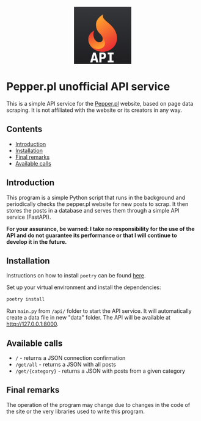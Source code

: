 <p align="center">
    <img src="logo.png" width="150">
</p>


# Pepper.pl unofficial API service

This is a simple API service for the [Pepper.pl](https://pepper.pl) website, based on page data scraping. It is not affiliated with the website or its creators in any way.

## Contents
* [Introduction](#introduction)
* [Installation](#installation)
* [Final remarks](#final-remarks)
* [Available calls](#available-calls)
## Introduction

This program is a simple Python script that runs in the background and periodically checks the pepper.pl website for new posts to scrap. It then stores the posts in a database and serves them through a simple API service (FastAPI).

**For your assurance, be warned:
I take no responsibility for the use of the API and do not guarantee its performance or that I will continue to develop it in the future.**
## Installation
Instructions on how to install `poetry` can be found [here](https://python-poetry.org/docs/#installation).

Set up your virtual environment and install the dependencies:
```bash
poetry install
```
Run `main.py` from `/api/` folder to start the API service. It will automatically create a data file in new "data" folder. The API will be available at http://127.0.0.1:8000.
## Available calls
* `/` - returns a JSON connection confirmation
* `/get/all` - returns a JSON with all posts
* `/get/{category}` - returns a JSON with posts from a given category
## Final remarks
The operation of the program may change due to changes in the code of the site or the very libraries used to write this program.

